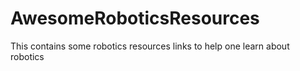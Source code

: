 # AwesomeRoboticsResources
This contains some robotics resources links to help one learn about robotics
